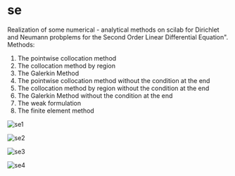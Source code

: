 # se
Realization of some numerical - analytical methods on scilab for Dirichlet and Neumann probplems for the Second Order Linear Differential Equation".
Methods:
1) The pointwise collocation method
2) The collocation method by region
3) The Galerkin Method
4) The pointwise collocation method without the condition at the end
5) The collocation method by region without the condition at the end
6) The Galerkin Method without the condition at the end
7) The weak formulation
8) The finite element method


![se1](https://cloud.githubusercontent.com/assets/7002896/26339046/10fb9f22-3f96-11e7-931f-308c7273e8f4.png)

![se2](https://cloud.githubusercontent.com/assets/7002896/26339045/10fa09fa-3f96-11e7-8ef3-5e1017f0b7a9.png)

![se3](https://cloud.githubusercontent.com/assets/7002896/26339048/10fc8306-3f96-11e7-906a-6fd725978746.png)

![se4](https://cloud.githubusercontent.com/assets/7002896/26339047/10fbdf82-3f96-11e7-9c5f-40744bcbf1ff.png)
